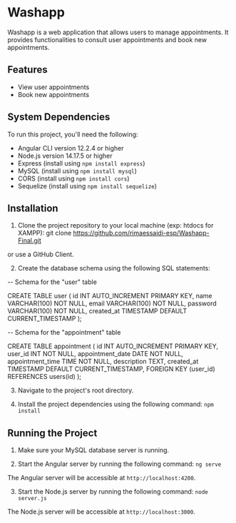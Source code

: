 # Washapp

Washapp is a web application that allows users to manage appointments. It provides functionalities to consult user appointments and book new appointments.

## Features

- View user appointments
- Book new appointments

## System Dependencies

To run this project, you'll need the following:

- Angular CLI version 12.2.4 or higher
- Node.js version 14.17.5 or higher
- Express (install using `npm install express`)
- MySQL (install using `npm install mysql`)
- CORS (install using `npm install cors`)
- Sequelize (install using `npm install sequelize`)

## Installation

1. Clone the project repository to your local machine (exp: htdocs for XAMPP):
git clone https://github.com/rimaessaidi-esp/Washapp-Final.git

or use a GitHub Client.

2. Create the database schema using the following SQL statements:

-- Schema for the "user" table

CREATE TABLE user (
  id INT AUTO_INCREMENT PRIMARY KEY,
  name VARCHAR(100) NOT NULL,
  email VARCHAR(100) NOT NULL,
  password VARCHAR(100) NOT NULL,
  created_at TIMESTAMP DEFAULT CURRENT_TIMESTAMP
);

-- Schema for the "appointment" table

CREATE TABLE appointment (
  id INT AUTO_INCREMENT PRIMARY KEY,
  user_id INT NOT NULL,
  appointment_date DATE NOT NULL,
  appointment_time TIME NOT NULL,
  description TEXT,
  created_at TIMESTAMP DEFAULT CURRENT_TIMESTAMP,
  FOREIGN KEY (user_id) REFERENCES users(id)
);

3. Navigate to the project's root directory.

4. Install the project dependencies using the following command:
`npm install`

## Running the Project

1. Make sure your MySQL database server is running.

2. Start the Angular server by running the following command:
`ng serve`

The Angular server will be accessible at `http://localhost:4200`.

3. Start the Node.js server by running the following command:
`node server.js`

The Node.js server will be accessible at `http://localhost:3000`.
